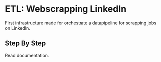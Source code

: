 # ETL: Webscrapping LinkedIn
First infrastructure made for orchestrate a datapipeline for scrapping jobs on LinkedIn.

## Step By Step
Read documentation. 
